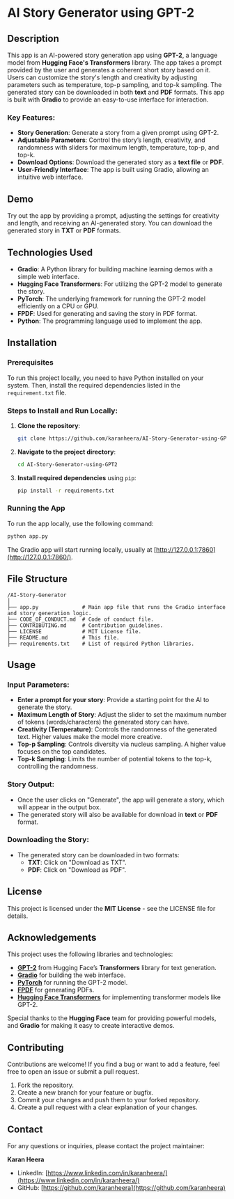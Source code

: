 # AI Story Generator using GPT-2

## Description

This app is an AI-powered story generation app using **GPT-2**, a language model from **Hugging Face's Transformers** library. The app takes a prompt provided by the user and generates a coherent short story based on it. Users can customize the story's length and creativity by adjusting parameters such as temperature, top-p sampling, and top-k sampling. The generated story can be downloaded in both **text** and **PDF** formats. This app is built with **Gradio** to provide an easy-to-use interface for interaction.

### Key Features:
- **Story Generation**: Generate a story from a given prompt using GPT-2.
- **Adjustable Parameters**: Control the story’s length, creativity, and randomness with sliders for maximum length, temperature, top-p, and top-k.
- **Download Options**: Download the generated story as a **text file** or **PDF**.
- **User-Friendly Interface**: The app is built using Gradio, allowing an intuitive web interface.

## Demo

Try out the app by providing a prompt, adjusting the settings for creativity and length, and receiving an AI-generated story. You can download the generated story in **TXT** or **PDF** formats.

## Technologies Used

- **Gradio**: A Python library for building machine learning demos with a simple web interface.
- **Hugging Face Transformers**: For utilizing the GPT-2 model to generate the story.
- **PyTorch**: The underlying framework for running the GPT-2 model efficiently on a CPU or GPU.
- **FPDF**: Used for generating and saving the story in PDF format.
- **Python**: The programming language used to implement the app.

## Installation

### Prerequisites

To run this project locally, you need to have Python installed on your system. Then, install the required dependencies listed in the `requirement.txt` file.

### Steps to Install and Run Locally:

1. **Clone the repository**:
   ```bash
   git clone https://github.com/karanheera/AI-Story-Generator-using-GPT2.git
   ```

2. **Navigate to the project directory**:
   ```bash
   cd AI-Story-Generator-using-GPT2
   ```

3. **Install required dependencies** using `pip`:
   ```bash
   pip install -r requirements.txt
   ```

### Running the App

To run the app locally, use the following command:
```bash
python app.py
```
The Gradio app will start running locally, usually at [http://127.0.0.1:7860](http://127.0.0.1:7860/).

## File Structure

```plaintext
/AI-Story-Generator
│
├── app.py              # Main app file that runs the Gradio interface and story generation logic.
├── CODE_OF_CONDUCT.md  # Code of conduct file.
├── CONTRIBUTING.md     # Contribution guidelines.
├── LICENSE             # MIT License file.
├── README.md           # This file.
├── requirements.txt    # List of required Python libraries.
```

## Usage

### Input Parameters:
- **Enter a prompt for your story**: Provide a starting point for the AI to generate the story.
- **Maximum Length of Story**: Adjust the slider to set the maximum number of tokens (words/characters) the generated story can have.
- **Creativity (Temperature)**: Controls the randomness of the generated text. Higher values make the model more creative.
- **Top-p Sampling**: Controls diversity via nucleus sampling. A higher value focuses on the top candidates.
- **Top-k Sampling**: Limits the number of potential tokens to the top-k, controlling the randomness.

### Story Output:
- Once the user clicks on "Generate", the app will generate a story, which will appear in the output box.
- The generated story will also be available for download in **text** or **PDF** format.

### Downloading the Story:
- The generated story can be downloaded in two formats:
  - **TXT**: Click on "Download as TXT".
  - **PDF**: Click on "Download as PDF".

## License

This project is licensed under the **MIT License** - see the LICENSE file for details.

## Acknowledgements

This project uses the following libraries and technologies:
- **[GPT-2](https://huggingface.co/gpt2)** from Hugging Face’s **Transformers** library for text generation.
- **[Gradio](https://gradio.app/)** for building the web interface.
- **[PyTorch](https://pytorch.org/)** for running the GPT-2 model.
- **[FPDF](https://pyfpdf.github.io/)** for generating PDFs.
- **[Hugging Face Transformers](https://huggingface.co/transformers/)** for implementing transformer models like GPT-2.

Special thanks to the **Hugging Face** team for providing powerful models, and **Gradio** for making it easy to create interactive demos.

## Contributing

Contributions are welcome! If you find a bug or want to add a feature, feel free to open an issue or submit a pull request.

1. Fork the repository.
2. Create a new branch for your feature or bugfix.
3. Commit your changes and push them to your forked repository.
4. Create a pull request with a clear explanation of your changes.

## Contact

For any questions or inquiries, please contact the project maintainer:

**Karan Heera**  
- LinkedIn: [https://www.linkedin.com/in/karanheera/](https://www.linkedin.com/in/karanheera/)  
- GitHub: [https://github.com/karanheera](https://github.com/karanheera)

